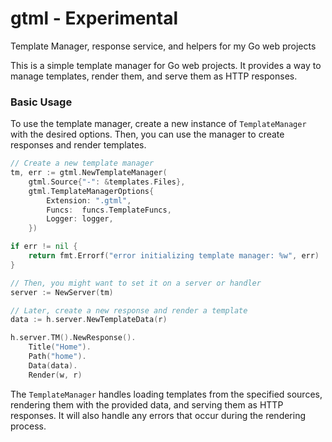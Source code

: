 # gtml - Experimental

Template Manager, response service, and helpers for my Go web projects

This is a simple template manager for Go web projects. It provides a way to manage templates, render them, and serve them as HTTP responses.

### Basic Usage

To use the template manager, create a new instance of `TemplateManager` with the desired options. Then, you can use the manager to create responses and render templates.

```go
// Create a new template manager
tm, err := gtml.NewTemplateManager(
	gtml.Source{"-": &templates.Files},
    gtml.TemplateManagerOptions{
        Extension: ".gtml",
        Funcs:  funcs.TemplateFuncs,
		Logger: logger,
    })

if err != nil {
    return fmt.Errorf("error initializing template manager: %w", err)
}

// Then, you might want to set it on a server or handler
server := NewServer(tm)

// Later, create a new response and render a template
data := h.server.NewTemplateData(r)

h.server.TM().NewResponse().
    Title("Home").
    Path("home").
    Data(data).
    Render(w, r)
```

The `TemplateManager` handles loading templates from the specified sources, rendering them with the provided data, and serving them as HTTP responses. It will also handle any errors that occur during the rendering process.

